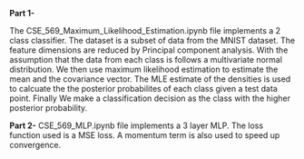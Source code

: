 <div style="text-align: left"> 

**Part 1-**

The CSE_569_Maximum_Likelihood_Estimation.ipynb file implements a 2 class classifier. The dataset is a subset of data from the MNIST dataset. The feature dimensions are reduced by Principal component analysis.
With the assumption that the data from each class is follows a multivariate normal distribution. We then use maximum likelihood estimation to estimate the mean and the covariance vector.
The MLE estimate of the densities is used to calcuate the the posterior probabilites of each class given a test data point.
Finally We make a classification decision as the class with the higher posterior probability.

**Part 2-**
CSE_569_MLP.ipynb file implements a 3 layer MLP. The loss function used is a MSE loss. A momentum term is also used to speed up convergence.
</div>
